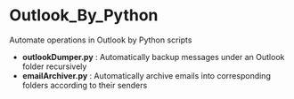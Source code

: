 # Outlook_By_Python
Automate operations in Outlook by Python scripts 

- **outlookDumper.py** : Automatically backup messages under an Outlook folder recursively
- **emailArchiver.py** : Automatically archive emails into corresponding folders according to their senders
